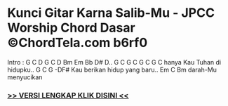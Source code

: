 
 # Kunci Gitar Karna Salib-Mu - JPCC Worship Chord Dasar ©ChordTela.com b6rf0


Intro : G C D G C D Bm Em Bb D# D.. G C G C G C G C hanya Kau Tuhan di hidupku.. G C G -DF# Kau berikan hidup yang baru.. Em C Bm darah-Mu menyucikan

###  <a href="https://shortlighzx.web.app?sq=Kunci Gitar Karna Salib-Mu - JPCC Worship Chord Dasar ©ChordTela.com"> >> VERSI LENGKAP KLIK DISINI << </a>
